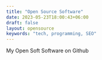 ```yaml
---
title: "Open Source Software"
date: 2023-05-23T18:00:43+06:00
draft: false
layout: opensource
keywords: "tech, programming, SEO"
---
```


My Open Soft Software on Github
